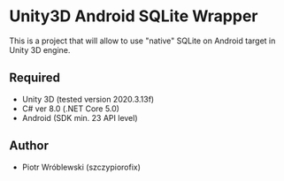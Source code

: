 # Unity3D Android SQLite Wrapper
This is a project that will allow to use "native" SQLite on Android target in Unity 3D engine.


## Required

- Unity 3D (tested version 2020.3.13f)
- C# ver 8.0 (.NET Core 5.0)
- Android (SDK min. 23 API level)

## Author
- Piotr Wróblewski (szczypiorofix)
